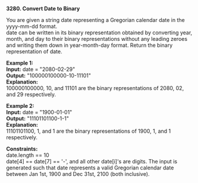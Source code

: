 **3280. Convert Date to Binary**

You are given a string date representing a Gregorian calendar date in the yyyy-mm-dd format.  
date can be written in its binary representation obtained by converting year, month, and day to their binary representations without any leading zeroes and writing them down in year-month-day format.
Return the binary representation of date.

**Example 1:**  
**Input:** date = "2080-02-29"  
**Output:** "100000100000-10-11101"  
**Explanation:**  
100000100000, 10, and 11101 are the binary representations of 2080, 02, and 29 respectively.

**Example 2:**  
**Input:** date = "1900-01-01"  
**Output:** "11101101100-1-1"  
**Explanation:**  
11101101100, 1, and 1 are the binary representations of 1900, 1, and 1 respectively.

**Constraints:**  
date.length == 10  
date[4] == date[7] == '-', and all other date[i]'s are digits.
The input is generated such that date represents a valid Gregorian calendar date between Jan 1st, 1900 and Dec 31st, 2100 (both inclusive).